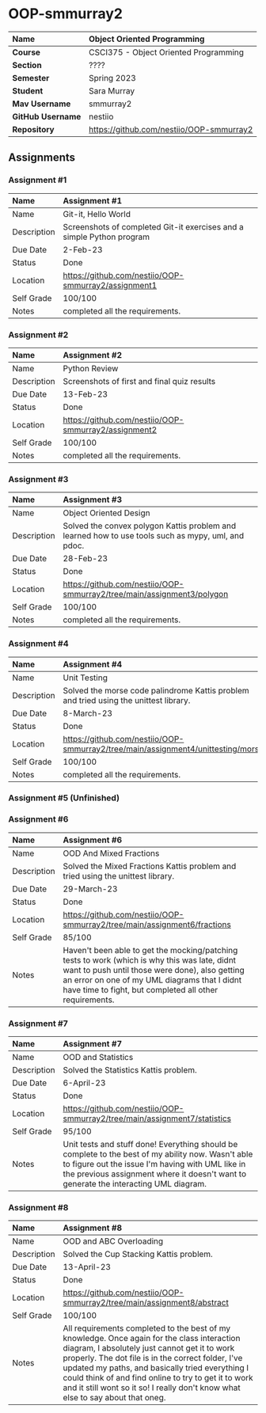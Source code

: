 # OOP-smmurray2

| Name | Object Oriented Programming |
|:---|:---|
| **Course** | CSCI375 - Object Oriented Programming |
| **Section** | ???? |
| **Semester** | Spring 2023 |
| **Student** | Sara Murray |
| **Mav Username**            | smmurray2 |
| **GitHub Username**         | nestiio |
| **Repository**          | https://github.com/nestiio/OOP-smmurray2 |

## Assignments

### Assignment #1

| Name | Assignment #1 |
| :--- | :--- |
| Name | Git-it, Hello World |
| Description | Screenshots of completed Git-it exercises and a simple Python program |
| Due Date | 2-Feb-23 |
| Status | Done |
| Location | https://github.com/nestiio/OOP-smmurray2/assignment1 |
| Self Grade | 100/100 |
| Notes | completed all the requirements. |

### Assignment #2

| Name | Assignment #2 |
| :--- | :--- |
| Name | Python Review |
| Description | Screenshots of first and final quiz results |
| Due Date | 13-Feb-23 |
| Status | Done |
| Location | https://github.com/nestiio/OOP-smmurray2/assignment2 |
| Self Grade | 100/100 |
| Notes | completed all the requirements. |

### Assignment #3

| Name | Assignment #3 |
| :--- | :--- |
| Name | Object Oriented Design |
| Description | Solved the convex polygon Kattis problem and learned how to use tools such as mypy, uml, and pdoc. |
| Due Date | 28-Feb-23 |
| Status | Done |
| Location | https://github.com/nestiio/OOP-smmurray2/tree/main/assignment3/polygon |
| Self Grade | 100/100 |
| Notes | completed all the requirements. |

### Assignment #4

| Name | Assignment #4 |
| :--- | :--- |
| Name | Unit Testing |
| Description | Solved the morse code palindrome Kattis problem and tried using the unittest library. |
| Due Date | 8-March-23
| Status | Done |
| Location | https://github.com/nestiio/OOP-smmurray2/tree/main/assignment4/unittesting/morse |
| Self Grade | 100/100 |
| Notes | completed all the requirements. |

### Assignment #5 (Unfinished)

### Assignment #6

| Name | Assignment #6 |
| :--- | :--- |
| Name | OOD And Mixed Fractions |
| Description | Solved the Mixed Fractions Kattis problem and tried using the unittest library. |
| Due Date | 29-March-23
| Status | Done |
| Location | https://github.com/nestiio/OOP-smmurray2/tree/main/assignment6/fractions |
| Self Grade | 85/100 |
| Notes | Haven't been able to get the mocking/patching tests to work (which is why this was late, didnt want to push until those were done), also getting an error on one of my UML diagrams that I didnt have time to fight, but completed all other requirements. |

### Assignment #7

| Name | Assignment #7 |
| :--- | :--- |
| Name | OOD and Statistics |
| Description | Solved the Statistics Kattis problem. |
| Due Date | 6-April-23
| Status | Done |
| Location | https://github.com/nestiio/OOP-smmurray2/tree/main/assignment7/statistics |
| Self Grade | 95/100 |
| Notes | Unit tests and stuff done! Everything should be complete to the best of my ability now. Wasn't able to figure out the issue I'm having with UML like in the previous assignment where it doesn't want to generate the interacting UML diagram. |

### Assignment #8

| Name | Assignment #8 |
| :--- | :--- |
| Name | OOD and ABC Overloading |
| Description | Solved the Cup Stacking Kattis problem. |
| Due Date | 13-April-23
| Status | Done |
| Location | https://github.com/nestiio/OOP-smmurray2/tree/main/assignment8/abstract |
| Self Grade | 100/100 |
| Notes | All requirements completed to the best of my knowledge. Once again for the class interaction diagram, I absolutely just cannot get it to work properly. The dot file is in the correct folder, I've updated my paths, and basically tried everything I could think of and find online to try to get it to work and it still wont so it so! I really don't know what else to say about that oneg. |
